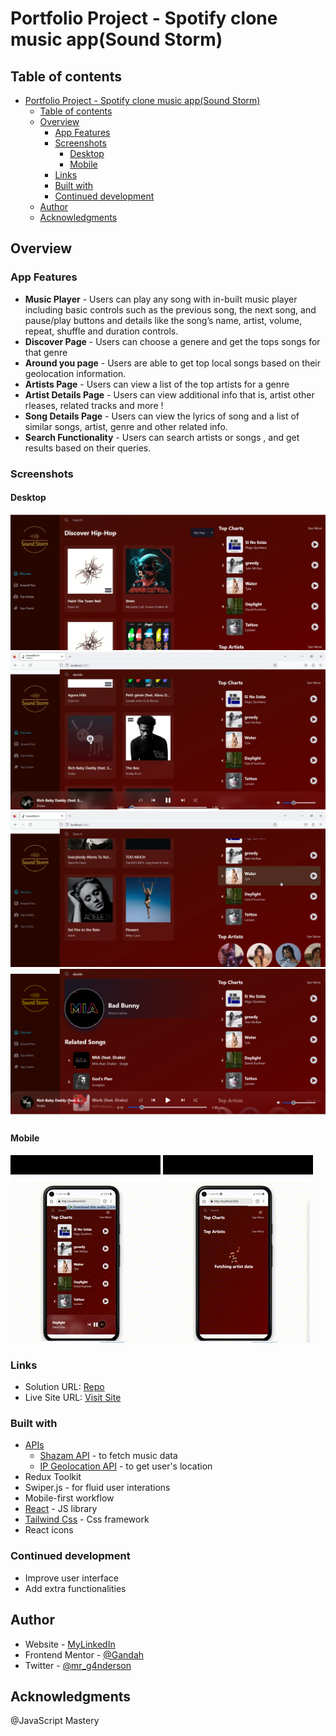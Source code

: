 # Portfolio Project - Spotify clone music app(Sound Storm)

## Table of contents

- [Portfolio Project - Spotify clone music app(Sound Storm)](#portfolio-project---spotify-clone-music-appsound-storm)
  - [Table of contents](#table-of-contents)
  - [Overview](#overview)
    - [App Features](#app-features)
    - [Screenshots](#screenshots)
      - [Desktop](#desktop)
      - [Mobile](#mobile)
    - [Links](#links)
    - [Built with](#built-with)
    - [Continued development](#continued-development)
  - [Author](#author)
  - [Acknowledgments](#acknowledgments)

## Overview

### App Features


- __Music Player__ - Users can play any song with in-built music player including basic controls such as the previous song, the next song, and pause/play buttons and details like the song’s name, artist, volume, repeat, shuffle and duration controls.
- __Discover Page__ - Users can  choose a genere and get the tops songs for that genre
- __Around you page__ - Users are able to get top local songs based on their geolocation information.
- __Artists Page__ - Users can view a list of the top artists for a genre
- __Artist Details Page__ - Users can view additional info that is, artist other rleases, related tracks and more !
- __Song Details Page__ -  Users can view the lyrics of song and a list of similar songs, artist, genre and other related info.
- __Search Functionality__ - Users can search artists or songs , and get  results based on their queries.

### Screenshots

#### Desktop

![Desktop](./screenshots/screenshot1.png)
![Desktop](./screenshots/screenshot2.png)
![Desktop](./screenshots/screenshot3.png)
![Desktop](./screenshots/screenshot4.png)

#### Mobile

![Mobile](./screenshots/mobile1.gif)
![Mobile](./screenshots/mobile2.gif)

### Links

- Solution URL: [Repo](https://github.com/Gandah/spotify-clone-music-app.git)
- Live Site URL: [Visit Site](#)

### Built with

- [APIs](#APIs)
  - [Shazam API](https://rapidapi.com/tipsters/api/shazam-core/) - to fetch music data
  - [IP Geolocation API](https://geo.ipify.org/) - to get user's location
- Redux Toolkit
- Swiper.js - for fluid user interations
- Mobile-first workflow
- [React](https://reactjs.org/) - JS library
- [Tailwind Css](https://tailwindcss.com/) - Css framework
- React icons

### Continued development

- Improve user interface
- Add extra functionalities

## Author

- Website - [MyLinkedIn](https://www.linkedin.com/in/gandahkelvin)
- Frontend Mentor - [@Gandah](https://www.frontendmentor.io/profile/Gandah)
- Twitter - [@mr_g4nderson](https://twitter.com/mr_g4nderson?t=A5NobjZab2sVEdh3Zq9s0A&s=09)

## Acknowledgments
@JavaScript Mastery 
